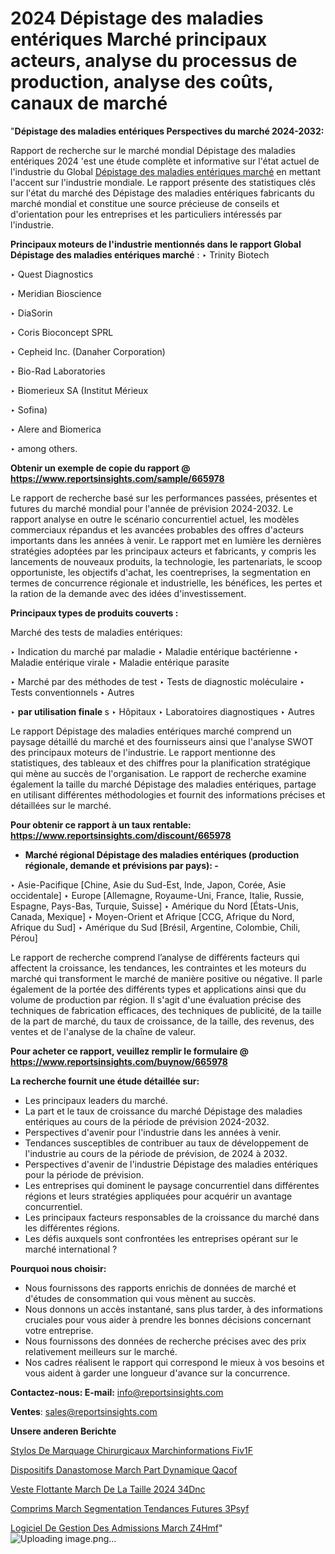 # 2024 Dépistage des maladies entériques Marché principaux acteurs, analyse du processus de production, analyse des coûts, canaux de marché

"<strong>Dépistage des maladies entériques Perspectives du marché 2024-2032:</strong>

Rapport de recherche sur le marché mondial Dépistage des maladies entériques 2024 'est une étude complète et informative sur l'état actuel de l'industrie du Global <a href=https://www.reportsinsights.com/sample/665978>Dépistage des maladies entériques marché</a> en mettant l'accent sur l'industrie mondiale. Le rapport présente des statistiques clés sur l'état du marché des Dépistage des maladies entériques fabricants du marché mondial et constitue une source précieuse de conseils et d'orientation pour les entreprises et les particuliers intéressés par l'industrie.

<strong>Principaux moteurs de l'industrie mentionnés dans le rapport Global Dépistage des maladies entériques marché</strong> :
‣ Trinity Biotech

‣ Quest Diagnostics

‣ Meridian Bioscience

‣ DiaSorin

‣ Coris Bioconcept SPRL

‣ Cepheid Inc. (Danaher Corporation)

‣ Bio-Rad Laboratories

‣ Biomerieux SA (Institut Mérieux

‣ Sofina)

‣ Alere and Biomerica

‣ among others.

<strong>Obtenir un exemple de copie du rapport @ <a href=https://www.reportsinsights.com/sample/665978>https://www.reportsinsights.com/sample/665978</a></strong>

Le rapport de recherche basé sur les performances passées, présentes et futures du marché mondial pour l'année de prévision 2024-2032. Le rapport analyse en outre le scénario concurrentiel actuel, les modèles commerciaux répandus et les avancées probables des offres d'acteurs importants dans les années à venir. Le rapport met en lumière les dernières stratégies adoptées par les principaux acteurs et fabricants, y compris les lancements de nouveaux produits, la technologie, les partenariats, le scoop opportuniste, les objectifs d'achat, les coentreprises, la segmentation en termes de concurrence régionale et industrielle, les bénéfices, les pertes et la ration de la demande avec des idées d'investissement.

<strong>Principaux types de produits couverts :</strong>

Marché des tests de maladies entériques:

‣  Indication du marché par maladie
‣ Maladie entérique bactérienne
‣ Maladie entérique virale
‣ Maladie entérique parasite

‣  Marché par des méthodes de test
‣ Tests de diagnostic moléculaire
‣ Tests conventionnels
‣ Autres

‣  <strong> par utilisation finale </strong> s
‣ Hôpitaux
‣ Laboratoires diagnostiques
‣ Autres

Le rapport Dépistage des maladies entériques marché comprend un paysage détaillé du marché et des fournisseurs ainsi que l'analyse SWOT des principaux moteurs de l'industrie. Le rapport mentionne des statistiques, des tableaux et des chiffres pour la planification stratégique qui mène au succès de l'organisation. Le rapport de recherche examine également la taille du marché Dépistage des maladies entériques, partage en utilisant différentes méthodologies et fournit des informations précises et détaillées sur le marché.

<strong>Pour obtenir ce rapport à un taux rentable: <a href=https://www.reportsinsights.com/discount/665978>https://www.reportsinsights.com/discount/665978</a></strong>
<ul>
  <li><strong>Marché régional Dépistage des maladies entériques (production régionale, demande et prévisions par pays): -</strong></li>
</ul>
‣ Asie-Pacifique [Chine, Asie du Sud-Est, Inde, Japon, Corée, Asie occidentale]
‣ Europe [Allemagne, Royaume-Uni, France, Italie, Russie, Espagne, Pays-Bas, Turquie, Suisse]
‣ Amérique du Nord [États-Unis, Canada, Mexique]
‣ Moyen-Orient et Afrique [CCG, Afrique du Nord, Afrique du Sud]
‣ Amérique du Sud [Brésil, Argentine, Colombie, Chili, Pérou]

Le rapport de recherche comprend l’analyse de différents facteurs qui affectent la croissance, les tendances, les contraintes et les moteurs du marché qui transforment le marché de manière positive ou négative. Il parle également de la portée des différents types et applications ainsi que du volume de production par région. Il s'agit d'une évaluation précise des techniques de fabrication efficaces, des techniques de publicité, de la taille de la part de marché, du taux de croissance, de la taille, des revenus, des ventes et de l'analyse de la chaîne de valeur.

<strong>Pour acheter ce rapport, veuillez remplir le formulaire @   <a href=https://www.reportsinsights.com/buynow/665978>https://www.reportsinsights.com/buynow/665978</a></strong>

<strong>La recherche fournit une étude détaillée sur:</strong>
<ul>
  <li>Les principaux leaders du marché.</li>
  <li>La part et le taux de croissance du marché Dépistage des maladies entériques au cours de la période de prévision 2024-2032.</li>
  <li>Perspectives d'avenir pour l'industrie dans les années à venir.</li>
  <li>Tendances susceptibles de contribuer au taux de développement de l'industrie au cours de la période de prévision, de 2024 à 2032.</li>
  <li>Perspectives d'avenir de l'industrie Dépistage des maladies entériques pour la période de prévision.</li>
  <li>Les entreprises qui dominent le paysage concurrentiel dans différentes régions et leurs stratégies appliquées pour acquérir un avantage concurrentiel.</li>
  <li>Les principaux facteurs responsables de la croissance du marché dans les différentes régions.</li>
  <li>Les défis auxquels sont confrontées les entreprises opérant sur le marché international ?</li>
</ul>
<strong>Pourquoi nous choisir:</strong>
<ul>
  <li>Nous fournissons des rapports enrichis de données de marché et d'études de consommation qui vous mènent au succès.</li>
  <li>Nous donnons un accès instantané, sans plus tarder, à des informations cruciales pour vous aider à prendre les bonnes décisions concernant votre entreprise.</li>
  <li>Nous fournissons des données de recherche précises avec des prix relativement meilleurs sur le marché.</li>
  <li>Nos cadres réalisent le rapport qui correspond le mieux à vos besoins et vous aident à garder une longueur d'avance sur la concurrence.</li>
</ul>
<strong>Contactez-nous:
</strong><strong>E-mail:</strong> <a href=mailto:info@reportsinsights.com>info@reportsinsights.com</a>

<strong>Ventes</strong>: <a href=mailto:sales@reportsinsights.com>sales@reportsinsights.com</a>

<strong>Unsere anderen Berichte</strong>

<a href=https://www.linkedin.com/pulse/stylos-de-marquage-chirurgicaux-march%C3%A9informations-fiv1f/>Stylos De Marquage Chirurgicaux Marchinformations Fiv1F</a>

<a href=https://www.linkedin.com/pulse/dispositifs-danastomose-march%C3%A9-part-dynamique-qacof/>Dispositifs Danastomose March Part Dynamique Qacof</a>

<a href=https://www.linkedin.com/pulse/veste-flottante-march%C3%A9-de-la-taille-2024-%C3%A0-34dnc/>Veste Flottante March De La Taille 2024  34Dnc</a>

<a href=https://www.linkedin.com/pulse/comprim%C3%A9s-march%C3%A9-segmentation-tendances-futures-3psyf/>Comprims March Segmentation Tendances Futures 3Psyf</a>

<a href=https://www.linkedin.com/pulse/logiciel-de-gestion-des-admissions-march%C3%A9-z4hmf/>Logiciel De Gestion Des Admissions March Z4Hmf</a>"
![Uploading image.png…]()
